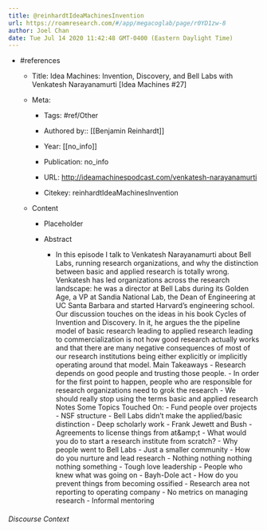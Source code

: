 ```yaml
---
title: @reinhardtIdeaMachinesInvention
url: https://roamresearch.com/#/app/megacoglab/page/r0YD1zw-8
author: Joel Chan
date: Tue Jul 14 2020 11:42:48 GMT-0400 (Eastern Daylight Time)
---
```


- #references

    - Title: Idea Machines: Invention, Discovery, and Bell Labs with Venkatesh Narayanamurti [Idea Machines \#27]

    - Meta:

        - Tags: #ref/Other

        - Authored by::  [[Benjamin Reinhardt]]

        - Year: [[no_info]]

        - Publication: no_info

        - URL: http://ideamachinespodcast.com/venkatesh-narayanamurti

        - Citekey: reinhardtIdeaMachinesInvention

    - Content

        - Placeholder

        - Abstract

            - In this episode I talk to Venkatesh Narayanamurti about Bell Labs, running research organizations, and why the distinction between basic and applied research is totally wrong. Venkatesh has led organizations across the research landscape: he was a director at Bell Labs during its Golden Age, a VP at Sandia National Lab, the Dean of Engineering at UC Santa Barbara and started Harvard’s engineering school. Our discussion touches on the ideas in his book Cycles of Invention and Discovery. In it, he argues the the pipeline model of basic research leading to applied research leading to commercialization is not how good research actually works and that there are many negative consequences of most of our research institutions being either explicitly or implicitly operating around that model. Main Takeaways - Research depends on good people and trusting those people. - In order for the first point to happen, people who are responsible for research organizations need to grok the research - We should really stop using the terms basic and applied research Notes    Some Topics Touched On: - Fund people over projects - NSF structure - Bell Labs didn’t make the applied/basic distinction - Deep scholarly work - Frank Jewett and Bush - Agreements to license things from at\&amp;t - What would you do to start a research institute from scratch? - Why people went to Bell Labs - Just a smaller community - How do you nurture and lead research - Nothing nothing nothing nothing something - Tough love leadership - People who knew what was going on - Bayh-Dole act - How do you prevent things from becoming ossified - Research area not reporting to operating company - No metrics on managing research - Informal mentoring

###### Discourse Context


